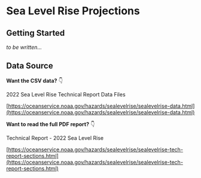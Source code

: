 # Sea Level Rise Projections

## Getting Started

*to be written...*

## Data Source

**Want the CSV data?** 👇

2022 Sea Level Rise Technical Report Data Files

[https://oceanservice.noaa.gov/hazards/sealevelrise/sealevelrise-data.html](https://oceanservice.noaa.gov/hazards/sealevelrise/sealevelrise-data.html)

**Want to read the full PDF report?** 👇

Technical Report - 2022 Sea Level Rise

[https://oceanservice.noaa.gov/hazards/sealevelrise/sealevelrise-tech-report-sections.html](https://oceanservice.noaa.gov/hazards/sealevelrise/sealevelrise-tech-report-sections.html)